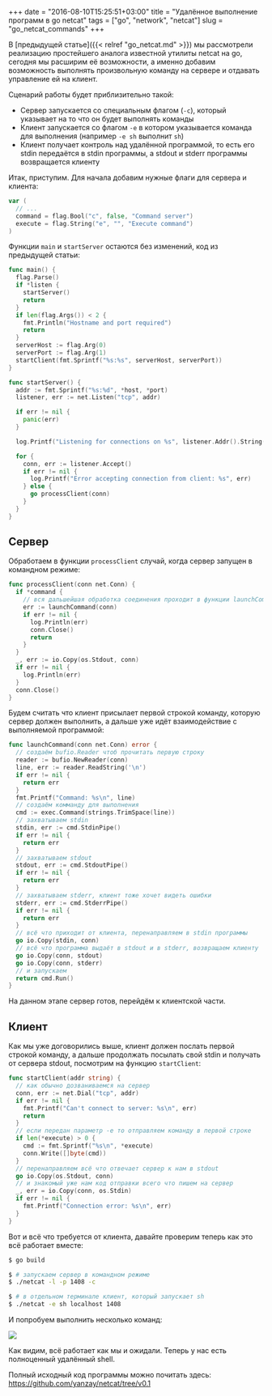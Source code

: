 +++
date = "2016-08-10T15:25:51+03:00"
title = "Удалённое выполнение программ в go netcat"
tags = ["go", "network", "netcat"]
slug = "go_netcat_commands"
+++

В [предыдущей статье]({{< relref "go_netcat.md" >}}) мы рассмотрели реализацию простейшего аналога известной утилиты netcat на go, сегодня мы расширим её возможности, а именно добавим возможность выполнять произвольную команду на сервере и отдавать управление ей на клиент.
<!--more-->
Сценарий работы будет приблизительно такой:

- Сервер запускается со специальным флагом (`-c`), который указывает на то что он будет выполнять команды
- Клиент запускается со флагом `-e` в котором указывается команда для выполнения (например `-e sh` выполнит `sh`)
- Клиент получает контроль над удалённой программой, то есть его stdin передаётся в stdin программы, а stdout и stderr программы возвращается клиенту

Итак, приступим. Для начала добавим нужные флаги для сервера и клиента:

```go
var (
  // ...
  command = flag.Bool("c", false, "Command server")
  execute = flag.String("e", "", "Execute command")
)
```

Функции `main` и `startServer` остаются без изменений, код из предыдущей статьи:

```go
func main() {
  flag.Parse()
  if *listen {
    startServer()
    return
  }
  if len(flag.Args()) < 2 {
    fmt.Println("Hostname and port required")
    return
  }
  serverHost := flag.Arg(0)
  serverPort := flag.Arg(1)
  startClient(fmt.Sprintf("%s:%s", serverHost, serverPort))
}

func startServer() {
  addr := fmt.Sprintf("%s:%d", *host, *port)
  listener, err := net.Listen("tcp", addr)

  if err != nil {
    panic(err)
  }

  log.Printf("Listening for connections on %s", listener.Addr().String())

  for {
    conn, err := listener.Accept()
    if err != nil {
      log.Printf("Error accepting connection from client: %s", err)
    } else {
      go processClient(conn)
    }
  }
}
```

## Сервер

Обработаем в функции `processClient` случай, когда сервер запущен в командном режиме:

```go
func processClient(conn net.Conn) {
  if *command {
    // вся дальшейшая обработка соединения проходит в функции launchCommand
    err := launchCommand(conn)
    if err != nil {
      log.Println(err)
      conn.Close()
      return
    }
  }
  _, err := io.Copy(os.Stdout, conn)
  if err != nil {
    log.Println(err)
  }
  conn.Close()
}
```

Будем считать что клиент присылает первой строкой команду, которую сервер должен выполнить, а дальше уже идёт взаимодействие с выполняемой программой:

```go
func launchCommand(conn net.Conn) error {
  // создаём bufio.Reader чтоб прочитать первую строку
  reader := bufio.NewReader(conn)
  line, err := reader.ReadString('\n')
  if err != nil {
    return err
  }
  fmt.Printf("Command: %s\n", line)
  // создаём комманду для выполнения
  cmd := exec.Command(strings.TrimSpace(line))
  // захватываем stdin
  stdin, err := cmd.StdinPipe()
  if err != nil {
    return err
  }
  // захватываем stdout
  stdout, err := cmd.StdoutPipe()
  if err != nil {
    return err
  }
  // захватываем stderr, клиент тоже хочет видеть ошибки
  stderr, err := cmd.StderrPipe()
  if err != nil {
    return err
  }
  // всё что приходит от клиента, перенаправляем в stdin программы
  go io.Copy(stdin, conn)
  // всё что программа выдаёт в stdout и в stderr, возвращаем клиенту
  go io.Copy(conn, stdout)
  go io.Copy(conn, stderr)
  // и запускаем
  return cmd.Run()
}
```

На данном этапе сервер готов, перейдём к клиентской части.

## Клиент

Как мы уже договорились выше, клиент должен послать первой строкой команду, а дальше продолжать посылать свой stdin и получать от сервера stdout, посмотрим на функцию `startClient`:

```go
func startClient(addr string) {
  // как обычно дозваниваемся на сервер
  conn, err := net.Dial("tcp", addr)
  if err != nil {
    fmt.Printf("Can't connect to server: %s\n", err)
    return
  }
  // если передан параметр -e то отправляем команду в первой строке
  if len(*execute) > 0 {
    cmd := fmt.Sprintf("%s\n", *execute)
    conn.Write([]byte(cmd))
  }
  // перенаправляем всё что отвечает сервер к нам в stdout
  go io.Copy(os.Stdout, conn)
  // и знакомый уже нам код отправки всего что пишем на сервер
  _, err = io.Copy(conn, os.Stdin)
  if err != nil {
    fmt.Printf("Connection error: %s\n", err)
  }
}
```

Вот и всё что требуется от клиента, давайте проверим теперь как это всё работает вместе:

```bash
$ go build

$ # запускаем сервер в командном режиме
$ ./netcat -l -p 1408 -c

$ # в отдельном терминале клиент, который запускает sh
$ ./netcat -e sh localhost 1408
```

И попробуем выполнить несколько команд:

![](/images/netcat_command.png)

Как видим, всё работает как мы и ожидали. Теперь у нас есть полноценный удалённый shell.

Полный исходный код программы можно почитать здесь: https://github.com/yanzay/netcat/tree/v0.1

